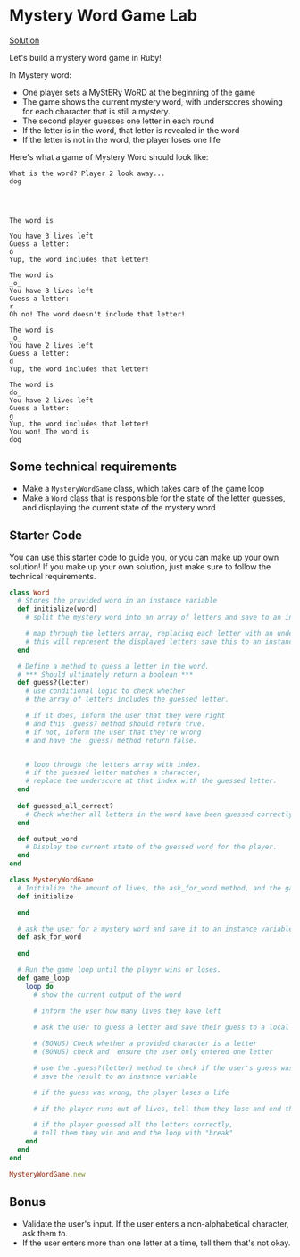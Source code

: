 # Mystery Word Game Lab

[Solution](https://git.generalassemb.ly/wdi-nyc-ewok/LAB_U04_D02_MYSTERY_WORD_GAME/tree/solution)

Let's build a mystery word game in Ruby!

In Mystery word:

*   One player sets a MyStERy WoRD at the beginning of the game
*   The game shows the current mystery word, with underscores showing for each character that is still a mystery.
*   The second player guesses one letter in each round
*   If the letter is in the word, that letter is revealed in the word
*   If the letter is not in the word, the player loses one life

Here's what a game of Mystery Word should look like:

```
What is the word? Player 2 look away...
dog




The word is
___
You have 3 lives left
Guess a letter:
o
Yup, the word includes that letter!

The word is
_o_
You have 3 lives left
Guess a letter:
r
Oh no! The word doesn't include that letter!

The word is
_o_
You have 2 lives left
Guess a letter:
d
Yup, the word includes that letter!

The word is
do_
You have 2 lives left
Guess a letter:
g
Yup, the word includes that letter!
You won! The word is
dog
```

## Some technical requirements

*   Make a `MysteryWordGame` class, which takes care of the game loop
*   Make a `Word` class that is responsible for the state of the letter guesses, and displaying the current state of the mystery word

## Starter Code
You can use this starter code to guide you, or you can make up your own solution! If you make up your own solution, just make sure to follow the technical requirements.

```rb
class Word
  # Stores the provided word in an instance variable
  def initialize(word)
    # split the mystery word into an array of letters and save to an instance variable

    # map through the letters array, replacing each letter with an underscore.
    # this will represent the displayed letters save this to an instance variable.
  end

  # Define a method to guess a letter in the word. 
  # *** Should ultimately return a boolean ***
  def guess?(letter)
    # use conditional logic to check whether 
    # the array of letters includes the guessed letter.

    # if it does, inform the user that they were right
    # and this .guess? method should return true. 
    # if not, inform the user that they're wrong
    # and have the .guess? method return false.


    # loop through the letters array with index. 
    # if the guessed letter matches a character, 
    # replace the underscore at that index with the guessed letter.
  end
  
  def guessed_all_correct?
    # Check whether all letters in the word have been guessed correctly.
  end

  def output_word
    # Display the current state of the guessed word for the player.
  end
end

class MysteryWordGame
  # Initialize the amount of lives, the ask_for_word method, and the game loop.
  def initialize

  end

  # ask the user for a mystery word and save it to an instance variable
  def ask_for_word
    
  end

  # Run the game loop until the player wins or loses.
  def game_loop
    loop do
      # show the current output of the word
      
      # inform the user how many lives they have left

      # ask the user to guess a letter and save their guess to a local variable

      # (BONUS) Check whether a provided character is a letter
      # (BONUS) check and  ensure the user only entered one letter    

      # use the .guess?(letter) method to check if the user's guess was correct
      # save the result to an instance variable

      # if the guess was wrong, the player loses a life

      # if the player runs out of lives, tell them they lose and end the loop with "break"

      # if the player guessed all the letters correctly,
      # tell them they win and end the loop with "break"
    end
  end
end

MysteryWordGame.new
```

## Bonus

*   Validate the user's input. If the user enters a non-alphabetical character, ask them to.
*   If the user enters more than one letter at a time, tell them that's not okay.
